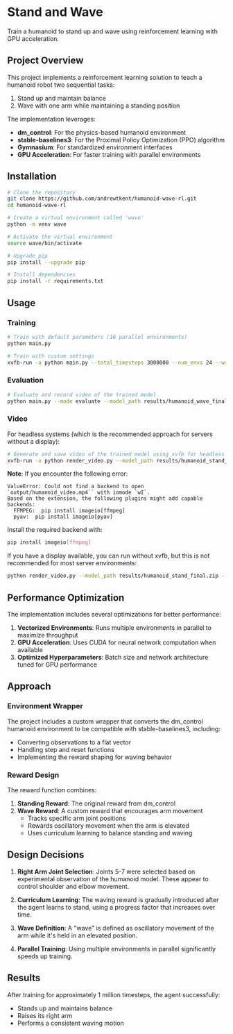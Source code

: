 # Stand and Wave

Train a humanoid to stand up and wave using reinforcement learning with GPU acceleration.

## Project Overview

This project implements a reinforcement learning solution to teach a humanoid robot two sequential tasks:
1. Stand up and maintain balance
2. Wave with one arm while maintaining a standing position

The implementation leverages:
- **dm_control**: For the physics-based humanoid environment
- **stable-baselines3**: For the Proximal Policy Optimization (PPO) algorithm
- **Gymnasium**: For standardized environment interfaces
- **GPU Acceleration**: For faster training with parallel environments

## Installation

```bash
# Clone the repository
git clone https://github.com/andrewtkent/humanoid-wave-rl.git
cd humanoid-wave-rl

# Create a virtual environment called 'wave'
python -m venv wave

# Activate the virtual environment
source wave/bin/activate

# Upgrade pip
pip install --upgrade pip

# Install dependencies
pip install -r requirements.txt
```

## Usage

### Training

```bash
# Train with default parameters (16 parallel environments)
python main.py

# Train with custom settings
xvfb-run -a python main.py --total_timesteps 3000000 --num_envs 24 --wandb --device cuda
```

### Evaluation

```bash
# Evaluate and record video of the trained model
python main.py --mode evaluate --model_path results/humanoid_wave_final.zip
```

### Video

For headless systems (which is the recommended approach for servers without a display):

```bash
# Generate and save video of the trained model using xvfb for headless rendering
xvfb-run -a python render_video.py --model_path results/humanoid_stand_final.zip --output_path output/humanoid_video.mp4
```

**Note**: If you encounter the following error:
```
ValueError: Could not find a backend to open `output/humanoid_video.mp4`` with iomode `wI`.
Based on the extension, the following plugins might add capable backends:
  FFMPEG:  pip install imageio[ffmpeg]
  pyav:  pip install imageio[pyav]
```

Install the required backend with:
```bash
pip install imageio[ffmpeg]
```

If you have a display available, you can run without xvfb, but this is not recommended for most server environments:
```bash
python render_video.py --model_path results/humanoid_stand_final.zip --output_path output/humanoid_video.mp4
```

## Performance Optimization

The implementation includes several optimizations for better performance:

1. **Vectorized Environments**: Runs multiple environments in parallel to maximize throughput
2. **GPU Acceleration**: Uses CUDA for neural network computation when available
3. **Optimized Hyperparameters**: Batch size and network architecture tuned for GPU performance

## Approach

### Environment Wrapper

The project includes a custom wrapper that converts the dm_control humanoid environment to be compatible with stable-baselines3, including:
- Converting observations to a flat vector
- Handling step and reset functions
- Implementing the reward shaping for waving behavior

### Reward Design

The reward function combines:

1. **Standing Reward**: The original reward from dm_control
2. **Wave Reward**: A custom reward that encourages arm movement
   - Tracks specific arm joint positions
   - Rewards oscillatory movement when the arm is elevated
   - Uses curriculum learning to balance standing and waving

## Design Decisions

1. **Right Arm Joint Selection**: Joints 5-7 were selected based on experimental observation of the humanoid model. These appear to control shoulder and elbow movement.

2. **Curriculum Learning**: The waving reward is gradually introduced after the agent learns to stand, using a progress factor that increases over time.

3. **Wave Definition**: A "wave" is defined as oscillatory movement of the arm while it's held in an elevated position.

4. **Parallel Training**: Using multiple environments in parallel significantly speeds up training.

## Results

After training for approximately 1 million timesteps, the agent successfully:
- Stands up and maintains balance
- Raises its right arm
- Performs a consistent waving motion
